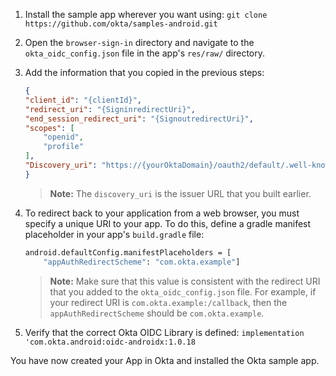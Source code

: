 1. Install the sample app wherever you want using: `git clone https://github.com/okta/samples-android.git`
2. Open the `browser-sign-in` directory and navigate to the `okta_oidc_config.json` file in the app's `res/raw/` directory.
3. Add the information that you copied in the previous steps:

    ```JSON
    {
    "client_id": "{clientId}",
    "redirect_uri": "{SigninredirectUri}",
    "end_session_redirect_uri": "{SignoutredirectUri}",
    "scopes": [
        "openid",
        "profile"
    ],
    "Discovery_uri": "https://{yourOktaDomain}/oauth2/default/.well-known/openid-configuration"
    }
    ```

    > **Note:** The `discovery_uri` is the issuer URL that you built earlier.

4. To redirect back to your application from a web browser, you must specify a unique URI to your app. To do this, define a gradle manifest placeholder in your app's `build.gradle` file:

    ```bash
    android.defaultConfig.manifestPlaceholders = [
        "appAuthRedirectScheme": "com.okta.example"]
    ```

    > **Note:** Make sure that this value is consistent with the redirect URI that you added to the `okta_oidc_config.json` file. For example, if your redirect URI is `com.okta.example:/callback`, then the `appAuthRedirectScheme` should be `com.okta.example`.

5. Verify that the correct Okta OIDC Library is defined: `implementation 'com.okta.android:oidc-androidx:1.0.18`

You have now created your App in Okta and installed the Okta <StackSnippet snippet="applang" noSelector inline /> sample app.
